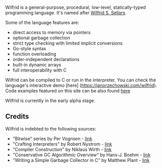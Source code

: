 Wilfrid is a general-purpose, procedural, low-level, statically-typed programming language.
It's named after [Wilfrid S. Sellars](https://plato.stanford.edu/entries/sellars/).

Some of the language features are:
* direct access to memory via pointers
* optional garbage collection
* strict type checking with limited implicit conversions
* Go-style syntax
* function overloading
* order-independent declarations
* built-in dynamic arrays
* full interoperability with C

Wilfrid can be compiled to C or run in the interpreter. You can check the language's interactive demo [here]
(https://janorzechowski.com/wilfrid). Code examples featured on this site can be also found [here](/examples)

Wilfrid is currently in the early alpha stage.

## Credits

Wilfrid is indebted to the following sources:
* "Bitwise" series by Per Vognsen - [link](https://bitwise.handmade.network/)
* "Crafting Interpreters" by Robert Nystrom - [link](https://craftinginterpreters.com/)
* "Compiler Construction" by Niklaus Wirth - [link](https://people.inf.ethz.ch/wirth/CompilerConstruction/index.html)
* "Conservative GC Algorithmic Overview" by Hans-J. Boehm - [link](https://www.hboehm.info/gc/gcdescr.html)
* "Writing a Simple Garbage Collector in C" by Matthew Plant - [link](https://maplant.com/gc.html) 